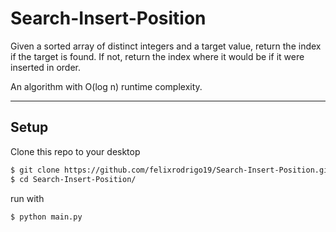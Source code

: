 Search-Insert-Position
============

Given a sorted array of distinct integers and a target value, return the index if the target is found. If not, return the index where it would be if it were inserted in order.

An algorithm with O(log n) runtime complexity.

---

## Setup
Clone this repo to your desktop
```bash
$ git clone https://github.com/felixrodrigo19/Search-Insert-Position.git
$ cd Search-Insert-Position/
```
run with
```bash
$ python main.py
```
